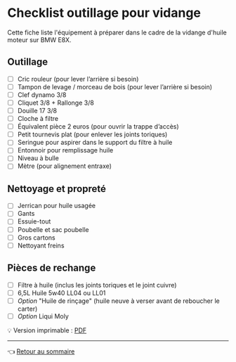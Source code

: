 # Checklist outillage pour vidange

Cette fiche liste l'équipement à préparer dans le cadre de la vidange d'huile moteur sur BMW E8X.

## Outillage

- [ ] Cric rouleur (pour lever l’arrière si besoin)
- [ ] Tampon de levage / morceau de bois (pour lever l’arrière si besoin)
- [ ] Clef dynamo 3/8
- [ ] Cliquet 3/8  +  Rallonge 3/8
- [ ] Douille 17 3/8
- [ ] Cloche à filtre
- [ ] Équivalent pièce 2 euros (pour ouvrir la trappe d’accès)
- [ ] Petit tournevis plat (pour enlever les joints toriques)
- [ ] Seringue pour aspirer dans le support du filtre à huile
- [ ] Entonnoir pour remplissage huile
- [ ] Niveau à bulle
- [ ] Mètre (pour alignement entraxe)

## Nettoyage et propreté

- [ ] Jerrican pour huile usagée
- [ ] Gants
- [ ] Essuie-tout
- [ ] Poubelle et sac poubelle
- [ ] Gros cartons
- [ ] Nettoyant freins

## Pièces de rechange

- [ ] Filtre à huile (inclus les joints toriques et le joint cuivre)
- [ ] 6,5L Huile 5w40 LL04 ou LL01
- [ ] _Option_ "Huile de rinçage" (huile neuve à verser avant de reboucher le carter)
- [ ] _Option_ Liqui Moly

:bulb: Version imprimable : [PDF](../files/fiches/BMW_E8X_N52_FicheVidange.pdf)

---
:point_left: [Retour au sommaire](../README.md#sommaire)
